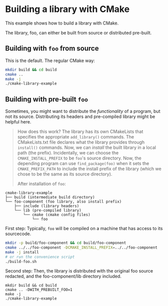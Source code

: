 Building a library with CMake
====

This example shows how to build a library with CMake.

The library, foo, can either be built from source or distributed pre-built.

Building with `foo` from source
---

This is the default. The regular CMake way: 

```bash
mkdir build && cd build
cmake .. 
make -j
./cmake-library-example
```

Building with pre-built `foo`
---

Sometimes, you might want to distribute the _functionality_ of a program, but not its source. 
Distributing its headers and pre-compiled library might be helpful here.

> How does this work? The library has its own CMakeLists that specifies the appropriate `add_library()` commands. 
> The CMakeLists.txt file declares what the library provides through `install()` commands. 
> Now, we can _install_ the built library in a local path (the prefix). Incidentally, we can choose 
> the `CMAKE_INSTALL_PREFIX` to be `foo`'s source directory. 
> Now, the depending program can use `find_package(foo)` when it sets the `CMAKE_PREFIX_PATH` to include 
> the install prefix of the library (which we chose to be the same as its source directory). 
> 
> After installation of `foo`: 
```
cmake-library-example
├── build (intermediate build directory)
└── foo-component (foo library, also install prefix)
    ├── include (library headers)
    └── lib (pre-compiled library)
        └── cmake (cmake config files)
            └── foo
```

First step: Typically, `foo` will be compiled on a machine that has access to its sourcecode. 

```bash
mkdir -p build/foo-component && cd build/foo-component
cmake ../../foo-component -DCMAKE_INSTALL_PREFIX=../../foo-component
make -j install
# or run the convenience script
./build-foo.sh
```

Second step: Then, the library is distributed with the original foo source redacted, and the foo-component/lib directory included. 

```
mkdir build && cd build
cmake .. -DWITH_PREBUILT_FOO=1
make -j
./cmake-library-example
```
